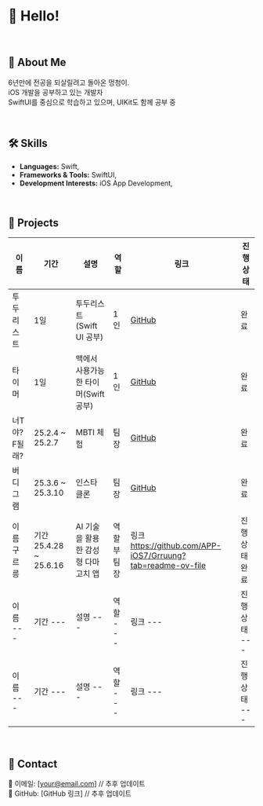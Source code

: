 # 👋 Hello!

<br>

## 📸 About Me

6년만에 전공을 되살릴려고 돌아온 멍청이.  
iOS 개발을 공부하고 있는 개발자  
SwiftUI를 중심으로 학습하고 있으며, UIKit도 함께 공부 중

<br>

## 🛠️ Skills

- **Languages:** Swift,
- **Frameworks & Tools:** SwiftUI,
- **Development Interests:** iOS App Development,

<br>

## 📂 Projects

| 이름          | 기간             | 설명                                 | 역할     | 링크                                                                              | 진행상태     |
| ------------- | ---------------- | ------------------------------------ | -------- | --------------------------------------------------------------------------------- | ------------ |
| 투두리스트    | 1일              | 투두리스트 (Swift UI 공부)           | 1인      | [GitHub](https://github.com/Rrpe/iOS_PJ_Portfolio/tree/main/SuTodoList)           | 완료         |
| 타이머        | 1일              | 맥에서 사용가능한 타이머(Swift 공부) | 1인      | [GitHub](https://github.com/Rrpe/iOS_PJ_Portfolio/tree/main/TimerApp)             | 완료         |
| 너T야? F될래? | 25.2.4 ~ 25.2.7  | MBTI 체험                            | 팀장     | [GitHub](https://github.com/Rrpe/iOS_PJ_Portfolio/tree/main/Team1_FixMBTI)        | 완료         |
| 버디그램      | 25.3.6 ~ 25.3.10 | 인스타 클론                          | 팀장     | [GitHub](https://github.com/Rrpe/iOS_PJ_Portfolio/tree/main/Buddygram_Team9-main) | 완료         |
| 이름 구르릉      | 기간 25.4.28 ~ 25.6.16         | AI 기술을 활용한 감성형 다마고치 앱                             | 역할 부팀장 | 링크 https://github.com/APP-iOS7/Grruung?tab=readme-ov-file                                                                          | 진행상태 완료 |
| 이름 ---      | 기간 ---         | 설명 ---                             | 역할 --- | 링크 ---                                                                          | 진행상태 --- |
| 이름 ---      | 기간 ---         | 설명 ---                             | 역할 --- | 링크 ---                                                                          | 진행상태 --- |

<br>

## 💬 Contact

📧 이메일: [your@email.com] // 추후 업데이트  
💼 GitHub: [GitHub 링크] // 추후 업데이트
